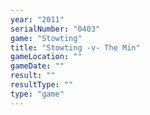```yaml
---
year: "2011"
serialNumber: "0403" 
game: "Stowting"
title: "Stowting -v- The Min"
gameLocation: ""
gameDate: ""
result: ""
resultType: ""
type: "game"
---
```

